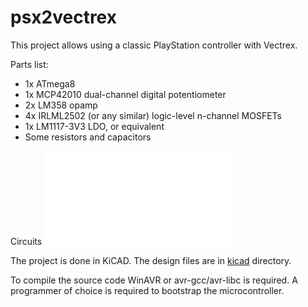 # psx2vectrex

This project allows using a classic PlayStation controller with Vectrex. 

Parts list:
 * 1x ATmega8
 * 1x MCP42010 dual-channel digital potentiometer
 * 2x LM358 opamp
 * 4x IRLML2502 (or any similar) logic-level n-channel MOSFETs
 * 1x LM1117-3V3 LDO, or equivalent
 * Some resistors and capacitors
 
Circuits
![All my circuits](/kicad/vectrexmando.pdf)

The project is done in KiCAD. The design files are in [kicad](/kicad) directory.

To compile the source code WinAVR or avr-gcc/avr-libc is required. A programmer of choice is required to
bootstrap the microcontroller.
